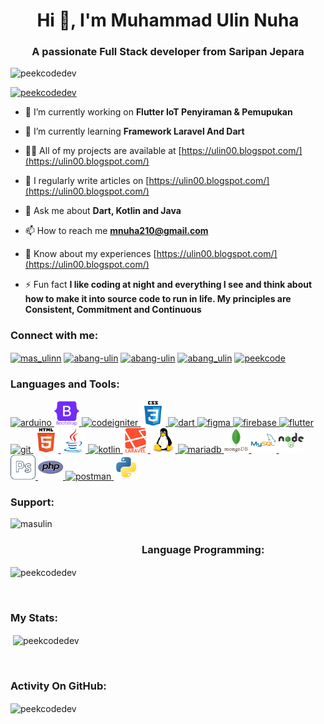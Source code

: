 <h1 align="center">Hi 👋, I'm Muhammad Ulin Nuha</h1>
<h3 align="center">A passionate Full Stack developer from Saripan Jepara</h3>

<p align="left"> <img src="https://komarev.com/ghpvc/?username=peekcodedev&label=Profile%20views&color=0e75b6&style=flat" alt="peekcodedev" /> </p>

<p align="left"> <a href="https://github.com/ryo-ma/github-profile-trophy"><img src="https://github-profile-trophy.vercel.app/?username=peekcodedev" alt="peekcodedev" /></a> </p>

- 🔭 I’m currently working on **Flutter IoT Penyiraman & Pemupukan**

- 🌱 I’m currently learning **Framework Laravel And Dart**

- 👨‍💻 All of my projects are available at [https://ulin00.blogspot.com/](https://ulin00.blogspot.com/)

- 📝 I regularly write articles on [https://ulin00.blogspot.com/](https://ulin00.blogspot.com/)

- 💬 Ask me about **Dart, Kotlin and Java**

- 📫 How to reach me **mnuha210@gmail.com**

- 📄 Know about my experiences [https://ulin00.blogspot.com/](https://ulin00.blogspot.com/)

- ⚡ Fun fact **I like coding at night and everything I see and think about how to make it into source code to run in life. My principles are Consistent, Commitment and Continuous**

<h3 align="left">Connect with me:</h3>
<p align="left">
<a href="https://twitter.com/mas_ulinn" target="blank"><img align="center" src="https://raw.githubusercontent.com/rahuldkjain/github-profile-readme-generator/master/src/images/icons/Social/twitter.svg" alt="mas_ulinn" height="30" width="40" /></a>
<a href="https://linkedin.com/in/abang-ulin" target="blank"><img align="center" src="https://raw.githubusercontent.com/rahuldkjain/github-profile-readme-generator/master/src/images/icons/Social/linked-in-alt.svg" alt="abang-ulin" height="30" width="40" /></a>
<a href="https://fb.com/abang-ulin" target="blank"><img align="center" src="https://raw.githubusercontent.com/rahuldkjain/github-profile-readme-generator/master/src/images/icons/Social/facebook.svg" alt="abang-ulin" height="30" width="40" /></a>
<a href="https://instagram.com/abang_ulin" target="blank"><img align="center" src="https://raw.githubusercontent.com/rahuldkjain/github-profile-readme-generator/master/src/images/icons/Social/instagram.svg" alt="abang_ulin" height="30" width="40" /></a>
<a href="https://www.youtube.com/c/peekcode" target="blank"><img align="center" src="https://raw.githubusercontent.com/rahuldkjain/github-profile-readme-generator/master/src/images/icons/Social/youtube.svg" alt="peekcode" height="30" width="40" /></a>
</p>

<h3 align="left">Languages and Tools:</h3>
<p align="left"> <a href="https://www.arduino.cc/" target="_blank" rel="noreferrer"> <img src="https://cdn.worldvectorlogo.com/logos/arduino-1.svg" alt="arduino" width="40" height="40"/> </a> <a href="https://getbootstrap.com" target="_blank" rel="noreferrer"> <img src="https://raw.githubusercontent.com/devicons/devicon/master/icons/bootstrap/bootstrap-plain-wordmark.svg" alt="bootstrap" width="40" height="40"/> </a> <a href="https://codeigniter.com" target="_blank" rel="noreferrer"> <img src="https://cdn.worldvectorlogo.com/logos/codeigniter.svg" alt="codeigniter" width="40" height="40"/> </a> <a href="https://www.w3schools.com/css/" target="_blank" rel="noreferrer"> <img src="https://raw.githubusercontent.com/devicons/devicon/master/icons/css3/css3-original-wordmark.svg" alt="css3" width="40" height="40"/> </a> <a href="https://dart.dev" target="_blank" rel="noreferrer"> <img src="https://www.vectorlogo.zone/logos/dartlang/dartlang-icon.svg" alt="dart" width="40" height="40"/> </a> <a href="https://www.figma.com/" target="_blank" rel="noreferrer"> <img src="https://www.vectorlogo.zone/logos/figma/figma-icon.svg" alt="figma" width="40" height="40"/> </a> <a href="https://firebase.google.com/" target="_blank" rel="noreferrer"> <img src="https://www.vectorlogo.zone/logos/firebase/firebase-icon.svg" alt="firebase" width="40" height="40"/> </a> <a href="https://flutter.dev" target="_blank" rel="noreferrer"> <img src="https://www.vectorlogo.zone/logos/flutterio/flutterio-icon.svg" alt="flutter" width="40" height="40"/> </a> <a href="https://git-scm.com/" target="_blank" rel="noreferrer"> <img src="https://www.vectorlogo.zone/logos/git-scm/git-scm-icon.svg" alt="git" width="40" height="40"/> </a> <a href="https://www.w3.org/html/" target="_blank" rel="noreferrer"> <img src="https://raw.githubusercontent.com/devicons/devicon/master/icons/html5/html5-original-wordmark.svg" alt="html5" width="40" height="40"/> </a> <a href="https://www.java.com" target="_blank" rel="noreferrer"> <img src="https://raw.githubusercontent.com/devicons/devicon/master/icons/java/java-original.svg" alt="java" width="40" height="40"/> </a> <a href="https://kotlinlang.org" target="_blank" rel="noreferrer"> <img src="https://www.vectorlogo.zone/logos/kotlinlang/kotlinlang-icon.svg" alt="kotlin" width="40" height="40"/> </a> <a href="https://laravel.com/" target="_blank" rel="noreferrer"> <img src="https://raw.githubusercontent.com/devicons/devicon/master/icons/laravel/laravel-plain-wordmark.svg" alt="laravel" width="40" height="40"/> </a> <a href="https://www.linux.org/" target="_blank" rel="noreferrer"> <img src="https://raw.githubusercontent.com/devicons/devicon/master/icons/linux/linux-original.svg" alt="linux" width="40" height="40"/> </a> <a href="https://mariadb.org/" target="_blank" rel="noreferrer"> <img src="https://www.vectorlogo.zone/logos/mariadb/mariadb-icon.svg" alt="mariadb" width="40" height="40"/> </a> <a href="https://www.mongodb.com/" target="_blank" rel="noreferrer"> <img src="https://raw.githubusercontent.com/devicons/devicon/master/icons/mongodb/mongodb-original-wordmark.svg" alt="mongodb" width="40" height="40"/> </a> <a href="https://www.mysql.com/" target="_blank" rel="noreferrer"> <img src="https://raw.githubusercontent.com/devicons/devicon/master/icons/mysql/mysql-original-wordmark.svg" alt="mysql" width="40" height="40"/> </a> <a href="https://nodejs.org" target="_blank" rel="noreferrer"> <img src="https://raw.githubusercontent.com/devicons/devicon/master/icons/nodejs/nodejs-original-wordmark.svg" alt="nodejs" width="40" height="40"/> </a> <a href="https://www.photoshop.com/en" target="_blank" rel="noreferrer"> <img src="https://raw.githubusercontent.com/devicons/devicon/master/icons/photoshop/photoshop-line.svg" alt="photoshop" width="40" height="40"/> </a> <a href="https://www.php.net" target="_blank" rel="noreferrer"> <img src="https://raw.githubusercontent.com/devicons/devicon/master/icons/php/php-original.svg" alt="php" width="40" height="40"/> </a> <a href="https://postman.com" target="_blank" rel="noreferrer"> <img src="https://www.vectorlogo.zone/logos/getpostman/getpostman-icon.svg" alt="postman" width="40" height="40"/> </a> <a href="https://www.python.org" target="_blank" rel="noreferrer"> <img src="https://raw.githubusercontent.com/devicons/devicon/master/icons/python/python-original.svg" alt="python" width="40" height="40"/> </a> </p>

<h3 align="left">Support:</h3>
<p><a href="https://ko-fi.com/masulin"> <img align="left" src="https://cdn.ko-fi.com/cdn/kofi3.png?v=3" height="50" width="210" alt="masulin" /></a></p><br>

<h3 align="left">Language Programming:</h3>

<p><img align="center" src="https://github-readme-stats.vercel.app/api/top-langs?username=peekcodedev&show_icons=true&locale=en&layout=compact" alt="peekcodedev" /></p></br>

<h3 align="left">My Stats:</h3>

<p>&nbsp;<img align="center" src="https://github-readme-stats.vercel.app/api?username=peekcodedev&show_icons=true&locale=en" alt="peekcodedev" /></p><br>

<h3 align="left">Activity On GitHub:</h3>

<p><img align="center" src="https://github-readme-streak-stats.herokuapp.com/?user=peekcodedev&" alt="peekcodedev" /></p>

